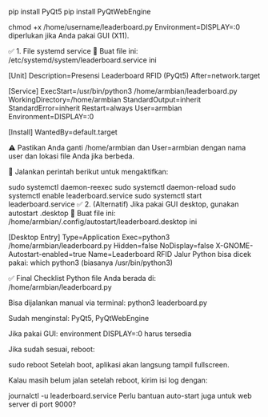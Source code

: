 
pip install PyQt5
pip install PyQtWebEngine


chmod +x /home/username/leaderboard.py
Environment=DISPLAY=:0 diperlukan jika Anda pakai GUI (X11).


✅ 1. File systemd service
📄 Buat file ini: /etc/systemd/system/leaderboard.service
ini


[Unit]
Description=Presensi Leaderboard RFID (PyQt5)
After=network.target

[Service]
ExecStart=/usr/bin/python3 /home/armbian/leaderboard.py
WorkingDirectory=/home/armbian
StandardOutput=inherit
StandardError=inherit
Restart=always
User=armbian
Environment=DISPLAY=:0

[Install]
WantedBy=default.target

⚠️ Pastikan Anda ganti /home/armbian dan User=armbian dengan nama user dan lokasi file Anda jika berbeda.

🧩 Jalankan perintah berikut untuk mengaktifkan:


sudo systemctl daemon-reexec
sudo systemctl daemon-reload
sudo systemctl enable leaderboard.service
sudo systemctl start leaderboard.service
✅ 2. (Alternatif) Jika pakai GUI desktop, gunakan autostart .desktop
📄 Buat file ini: /home/armbian/.config/autostart/leaderboard.desktop
ini


[Desktop Entry]
Type=Application
Exec=python3 /home/armbian/leaderboard.py
Hidden=false
NoDisplay=false
X-GNOME-Autostart-enabled=true
Name=Leaderboard RFID
Jalur Python bisa dicek pakai: which python3 (biasanya /usr/bin/python3)

✅ Final Checklist
 Python file Anda berada di: /home/armbian/leaderboard.py

 Bisa dijalankan manual via terminal: python3 leaderboard.py

 Sudah menginstal: PyQt5, PyQtWebEngine

 Jika pakai GUI: environment DISPLAY=:0 harus tersedia

Jika sudah sesuai, reboot:


sudo reboot
Setelah boot, aplikasi akan langsung tampil fullscreen.

Kalau masih belum jalan setelah reboot, kirim isi log dengan:


journalctl -u leaderboard.service
Perlu bantuan auto-start juga untuk web server di port 9000?